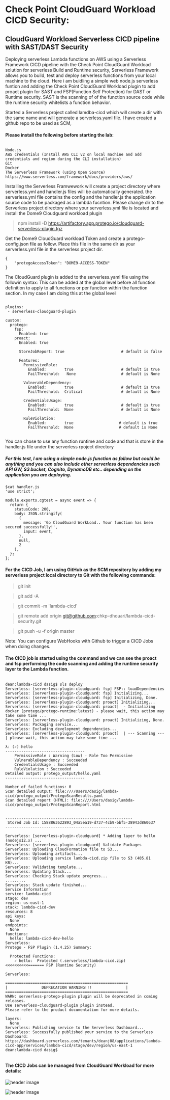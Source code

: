 # Check Point CloudGuard Workload CICD Security:

## CloudGuard Workload Serverless CICD pipeline with SAST/DAST Security

Deploying serverless Lambda functions on AWS using a Serverless Framework CICD pipeline with the Check Point CloudGuard Workload solution for serverless Build and Runtime security,
Serverless Framework allows you to build, test and deploy serverless functions from your local machine to the cloud. 
Here i am buidling a simple web node.js serverless funtion and adding the Check Point CloudGuard Workload plugin to add proact plugin for SAST and FSP(Function Self Protection) for DAST or Runtime security. 
SAST is the scanning of of the function source code while the runtime security whitelists a function behavior.

Started a Serverless project called lamdba-cicd which will create a dir with the same name and will generate a serverless.yaml file. I have created a github repo to be used as SCM,

#### Please install the following before starting the lab:

```

Node.js
AWS credentials (Install AWS CLI v2 on local machine and add credentials and region during the CLI installation)
Git
Docker
The Serverless Framework (using Open Source)
https://www.serverless.com/framework/docs/providers/aws/

```

Installing the Serverless Framwework will create a project directory where serverless.yml and handler.js files will be automatically generated. the serverless.yml file contains the config and the handler.js the application source code to be packaged as a lambda fucntion.
Please change dir to the Serverless project directory where your serverless.yml file is located and install the Dome9 Cloudguard workload plugin

> npm install -D https://artifactory.app.protego.io/cloudguard-serverless-plugin.tgz

Get the Dome9 CloudGuard workload Token and create a protego-config.json file as follow. Place this file in the same dir as your serverless.yml file in the serverless project dir.

```
{
    "protegoAccessToken": "DOME9-ACCESS-TOKEN"
}

```

The CloudGuard plugin is added to the serverless.yaml file using the followin syntax:
This can be added at the global level before all function definition to apply to all functions or per function within the function section. In my case I am doing this at the global level

```

plugins:
 - serverless-cloudguard-plugin

custom:
  protego:
    fsp:
      Enabled: true
    proact:
      Enabled: true
           
      StoreJobReport: true                         # default is false

      Features:
        PermissiveRole:
          Enabled:        true                     # default is true
          FailThreshold:   None                    # default is None

        VulnerableDependency:
          Enabled:        true                     # default is true
          FailThreshold:  Critical                 # default is None

        CredentialsUsage:
          Enabled:        true                     # default is true
          FailThreshold:  None                     # default is None

        RuleViolation:
          Enabled:        true                    # default is true
          FailThreshold:  None                    # default is None
      
```

You can chose to use any function runtime and code and that is store in the handler.js file under the serverless rpoject directory

##### For this test, I am using a simple node.js function as follow but could be anything and you can also include other serverless dependencies such API GW, S3 bucket, Cognito, DynamoDB etc.. depending on the application you are deploying.

```
$cat handler.js
'use strict';

module.exports.cgtest = async event => {
  return {
    statusCode: 200,
    body: JSON.stringify(
      {
        message: 'Go CloudGuard WorkLoad.. Your function has been secured successfully!',
        input: event,
      },
      null,
      2
    ),
  };
};

```
#### For the CICD Job, I am using GitHub as the SCM repository by adding my serverless project local directory to Git with the following commands:

> git init

> git add -A

> git commit -m 'lambda-cicd'

> git remote add origin git@github.com:chkp-dhouari/lambda-cicd-security.git

> git push -u -f origin master

Note: You can configure WebHooks with Github to trigger a CICD Jobs when doing changes.

#### The CICD job is started using the <sls deploy> command and we can see the proact and fsp performing the code scanning and adding the runtime security layer to the Lambda function.

```

dean:lambda-cicd dasig$ sls deploy
Serverless: [serverless-plugin-cloudguard: fsp] FSP:: loadDependencies 
Serverless: [serverless-plugin-cloudguard: fsp] Initializing... 
Serverless: [serverless-plugin-cloudguard: fsp] Initializing, Done. 
Serverless: [serverless-plugin-cloudguard: proact] Initializing... 
Serverless: [serverless-plugin-cloudguard: proact]  - Initializing docker (protego/protego-runtime:latest) - please wait, this action may take some time ... 
Serverless: [serverless-plugin-cloudguard: proact] Initializing, Done. 
Serverless: Packaging service...
Serverless: Excluding development dependencies...
Serverless: [serverless-plugin-cloudguard: proact]  | --- Scanning --- | please wait, this action may take some time ... 

λ: (✓) hello
-----------------------------------
	PermissiveRole : Warning (Low) - Role Too Permissive     
	VulnerableDependency : Succeeded
	CredentialsUsage : Succeeded
	RuleViolation : Succeeded
Detailed output: protego_output/hello.yaml
-----------------------------------

Number of failed functions: 0
Scan detailed output: file:////Users/dasig/lambda-cicd/protego_output/ProtegoScanResults.yaml
Scan detailed report (HTML): file:////Users/dasig/lambda-cicd/protego_output/ProtegoScanReport.html


--------------------------------------------------------
 Stored Job Id: 1588863622893_04a5ea19-d737-4cb9-bbf5-38943d860637
--------------------------------------------------------

Serverless: [serverless-plugin-cloudguard] * Adding layer to hello (nodejs12.x) ... 
Serverless: [serverless-plugin-cloudguard] Validate Packages 
Serverless: Uploading CloudFormation file to S3...
Serverless: Uploading artifacts...
Serverless: Uploading service lambda-cicd.zip file to S3 (405.81 KB)...
Serverless: Validating template...
Serverless: Updating Stack...
Serverless: Checking Stack update progress...
.........
Serverless: Stack update finished...
Service Information
service: lambda-cicd
stage: dev
region: us-east-1
stack: lambda-cicd-dev
resources: 8
api keys:
  None
endpoints:
  None
functions:
  hello: lambda-cicd-dev-hello
Serverless: 
Protego - FSP Plugin (1.4.25) Summary:

  Protected Functions:
    ✓ hello:  Protected (.serverless/lambda-cicd.zip)   <<<<<<<<<<======= FSP (Runtime Security)

Serverless: 

======================================================
|               DEPRECATION WARNING!!!               |
======================================================
WARN: serverless-protego-plugin plugin will be deprecated in coming releases.
Use serverless-cloudguard-plugin plugin instead.
Please refer to the product documentation for more details.

layers:
  None
Serverless: Publishing service to the Serverless Dashboard...
Serverless: Successfully published your service to the Serverless Dashboard: https://dashboard.serverless.com/tenants/deanj08/applications/lambda-cicd-app/services/lambda-cicd/stage/dev/region/us-east-1
dean:lambda-cicd dasig$


```

#### The CICD Jobs can be managed from CloudGuard Workload for more details:


 ![header image](cicd1.png)


 ![header image](cicd2.png)

